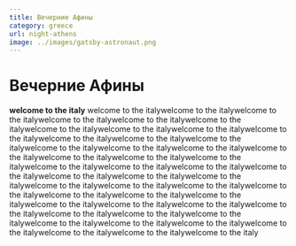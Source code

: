 ```yaml
---
title: Вечерние Афины
category: greece
url: night-athens
image: ../images/gatsby-astronaut.png
---
```


# Вечерние Афины

**welcome to the italy** welcome to the italywelcome to the italywelcome to the italywelcome to the italywelcome to the italywelcome to the italywelcome to the italywelcome to the italywelcome to the italywelcome to the italywelcome to the italywelcome to the italywelcome to the italywelcome to the italywelcome to the italywelcome to the italywelcome to the italywelcome to the italywelcome to the italywelcome to the italywelcome to the italywelcome to the italywelcome to the italywelcome to the italywelcome to the italywelcome to the italywelcome to the italywelcome to the italywelcome to the italywelcome to the italywelcome to the italywelcome to the italywelcome to the italywelcome to the italywelcome to the italywelcome to the italywelcome to the italywelcome to the italywelcome to the italywelcome to the italywelcome to the italywelcome to the italywelcome to the italywelcome to the italywelcome to the italywelcome to the italywelcome to the italywelcome to the italy